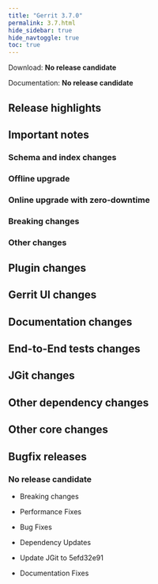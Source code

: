 ```yaml
---
title: "Gerrit 3.7.0"
permalink: 3.7.html
hide_sidebar: true
hide_navtoggle: true
toc: true
---
```


Download: **No release candidate**


Documentation: **No release candidate**

## Release highlights

## Important notes

### Schema and index changes

### Offline upgrade

### Online upgrade with zero-downtime

### Breaking changes

### Other changes

## Plugin changes

## Gerrit UI changes

## Documentation changes

## End-to-End tests changes

## JGit changes

## Other dependency changes

## Other core changes

## Bugfix releases

### No release candidate

* Breaking changes

* Performance Fixes

* Bug Fixes

* Dependency Updates

 * Update JGit to 5efd32e91

* Documentation Fixes
